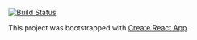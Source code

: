 [![Build Status](https://travis-ci.com/abashore97/react-playlist.svg?branch=master)](https://travis-ci.com/abashore97/react-playlist)

This project was bootstrapped with [Create React App](https://github.com/facebook/create-react-app).
